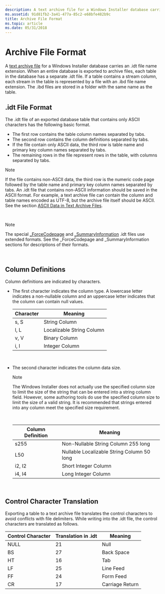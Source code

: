 ```yaml
---
description: A text archive file for a Windows Installer database carries an .idt file name extension.
ms.assetid: 91d81fb2-3a41-477a-85c2-e68bfe482b9c
title: Archive File Format
ms.topic: article
ms.date: 05/31/2018
---
```


# Archive File Format

A [text archive file](text-archive-files.md) for a Windows Installer database carries an .idt file name extension. When an entire database is exported to archive files, each table in the database has a separate .idt file. If a table contains a stream column, each stream in the table is represented by a file with an .ibd file name extension. The .ibd files are stored in a folder with the same name as the table.

## .idt File Format

The .idt file of an exported database table that contains only ASCII characters has the following basic format.

-   The first row contains the table column names separated by tabs.
-   The second row contains the column definitions separated by tabs.
-   If the file contain only ASCII data, the third row is table name and primary key column names separated by tabs.
-   The remaining rows in the file represent rows in the table, with columns separated by tabs.

> [!Note]  
> If the file contains non-ASCII data, the third row is the numeric code page followed by the table name and primary key column names separated by tabs. An .idt file that contains non-ASCII information should be saved in the ASCII format. For example, a text archive file can contain the column and table names encoded as UTF-8, but the archive file itself should be ASCII. See the section [ASCII Data in Text Archive Files](ascii-data-in-text-archive-files.md).

 

> [!Note]  
> The special [\_ForceCodepage](-forcecodepage.md) and [\_SummaryInformation](-summaryinformation.md) .idt files use extended formats. See the \_ForceCodepage and \_SummaryInformation sections for descriptions of their formats.

 

## Column Definitions

Column definitions are indicated by characters.

-   The first character indicates the column type. A lowercase letter indicates a non-nullable column and an uppercase letter indicates that the column can contain null values.

    | Character | Meaning                   |
    |-----------|---------------------------|
    | s, S      | String Column             |
    | l, L      | Localizable String Column |
    | v, V      | Binary Column             |
    | i, I      | Integer Column            |

    

     

-   The second character indicates the column data size.

    > [!Note]  
    > The Windows Installer does not actually use the specified column size to limit the size of the string that can be entered into a string column field. However, some authoring tools do use the specified column size to limit the size of a valid string. It is recommended that strings entered into any column meet the specified size requirement.

     

    

    | Column Definition | Meaning                                    |
    |-------------------|--------------------------------------------|
    | s255              | Non-Nullable String Column 255 long        |
    | L50               | Nullable Localizable String Column 50 long |
    | i2, I2            | Short Integer Column                       |
    | i4, I4            | Long Integer Column                        |

    

     

## Control Character Translation

Exporting a table to a text archive file translates the control characters to avoid conflicts with file delimiters. While writing into the .idt file, the control characters are translated as follows.



| Control Character | Translation in .idt | Meaning         |
|-------------------|---------------------|-----------------|
| NULL              | 21                  | Null            |
| BS                | 27                  | Back Space      |
| HT                | 16                  | Tab             |
| LF                | 25                  | Line Feed       |
| FF                | 24                  | Form Feed       |
| CR                | 17                  | Carriage Return |



 

 

 



